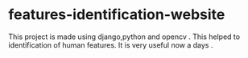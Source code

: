# features-identification-website
This project is made using django,python and opencv . This helped to identification of human features. It is very useful now a days .
